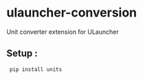 # ulauncher-conversion
Unit converter extension for ULauncher 



Setup :
---------------------

```
 pip install units
```

